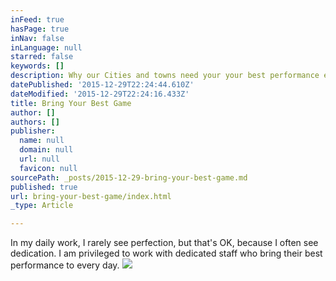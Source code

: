 ```yaml
---
inFeed: true
hasPage: true
inNav: false
inLanguage: null
starred: false
keywords: []
description: Why our Cities and towns need your your best performance ever
datePublished: '2015-12-29T22:24:44.610Z'
dateModified: '2015-12-29T22:24:16.433Z'
title: Bring Your Best Game
author: []
authors: []
publisher:
  name: null
  domain: null
  url: null
  favicon: null
sourcePath: _posts/2015-12-29-bring-your-best-game.md
published: true
url: bring-your-best-game/index.html
_type: Article

---
```

In my daily work, I rarely see perfection, but that's OK, because I often see dedication. I am privileged to work with dedicated staff who bring their best performance to every day. ![](https://the-grid-user-content.s3-us-west-2.amazonaws.com/41278172-6358-4496-ab5f-a5a58d191d35.JPG)